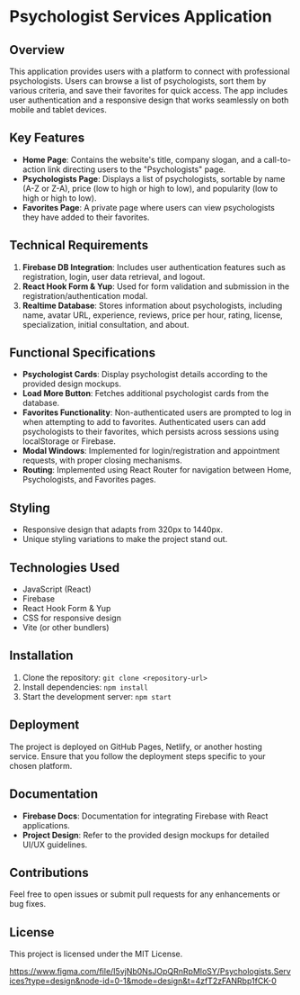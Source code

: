 # Psychologist Services Application

## Overview
This application provides users with a platform to connect with professional psychologists. Users can browse a list of psychologists, sort them by various criteria, and save their favorites for quick access. The app includes user authentication and a responsive design that works seamlessly on both mobile and tablet devices.

## Key Features
- **Home Page**: Contains the website's title, company slogan, and a call-to-action link directing users to the "Psychologists" page.
- **Psychologists Page**: Displays a list of psychologists, sortable by name (A-Z or Z-A), price (low to high or high to low), and popularity (low to high or high to low).
- **Favorites Page**: A private page where users can view psychologists they have added to their favorites.

## Technical Requirements
1. **Firebase DB Integration**: Includes user authentication features such as registration, login, user data retrieval, and logout.
2. **React Hook Form & Yup**: Used for form validation and submission in the registration/authentication modal.
3. **Realtime Database**: Stores information about psychologists, including name, avatar URL, experience, reviews, price per hour, rating, license, specialization, initial consultation, and about.

## Functional Specifications
- **Psychologist Cards**: Display psychologist details according to the provided design mockups.
- **Load More Button**: Fetches additional psychologist cards from the database.
- **Favorites Functionality**: Non-authenticated users are prompted to log in when attempting to add to favorites. Authenticated users can add psychologists to their favorites, which persists across sessions using localStorage or Firebase.
- **Modal Windows**: Implemented for login/registration and appointment requests, with proper closing mechanisms.
- **Routing**: Implemented using React Router for navigation between Home, Psychologists, and Favorites pages.

## Styling
- Responsive design that adapts from 320px to 1440px.
- Unique styling variations to make the project stand out.

## Technologies Used
- JavaScript (React)
- Firebase
- React Hook Form & Yup
- CSS for responsive design
- Vite (or other bundlers)

## Installation
1. Clone the repository: `git clone <repository-url>`
2. Install dependencies: `npm install`
3. Start the development server: `npm start`

## Deployment
The project is deployed on GitHub Pages, Netlify, or another hosting service. Ensure that you follow the deployment steps specific to your chosen platform.

## Documentation
- **Firebase Docs**: Documentation for integrating Firebase with React applications.
- **Project Design**: Refer to the provided design mockups for detailed UI/UX guidelines.

## Contributions
Feel free to open issues or submit pull requests for any enhancements or bug fixes.

## License
This project is licensed under the MIT License.

https://www.figma.com/file/I5vjNb0NsJOpQRnRpMloSY/Psychologists.Services?type=design&node-id=0-1&mode=design&t=4zfT2zFANRbp1fCK-0